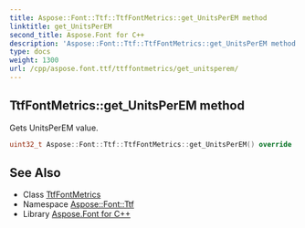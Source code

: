 ```yaml
---
title: Aspose::Font::Ttf::TtfFontMetrics::get_UnitsPerEM method
linktitle: get_UnitsPerEM
second_title: Aspose.Font for C++
description: 'Aspose::Font::Ttf::TtfFontMetrics::get_UnitsPerEM method. Gets UnitsPerEM value in C++.'
type: docs
weight: 1300
url: /cpp/aspose.font.ttf/ttffontmetrics/get_unitsperem/
---
```

## TtfFontMetrics::get_UnitsPerEM method


Gets UnitsPerEM value.

```cpp
uint32_t Aspose::Font::Ttf::TtfFontMetrics::get_UnitsPerEM() override
```

## See Also

* Class [TtfFontMetrics](../)
* Namespace [Aspose::Font::Ttf](../../)
* Library [Aspose.Font for C++](../../../)
